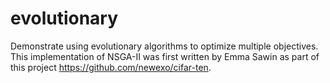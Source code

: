 # evolutionary

Demonstrate using evolutionary algorithms to optimize multiple objectives. This implementation of NSGA-II was first 
written by Emma Sawin as part of this project https://github.com/newexo/cifar-ten.
